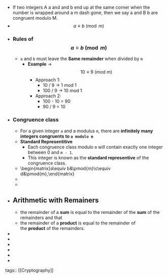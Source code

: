 - If two integers A a and and b end up at the same corner when the number is wrapped around a m dash gone, then we say a and B b are congruent modulo M.
- $$a \equiv b \pmod{m}$$
- ### Rules of $$a \equiv b \pmod{m}$$
	- `a` and `b` must leave the **Same remainder** when divided by `m`
		- **Example** -> $$10 \equiv 9 \: (\text{mod } m)$$
			- Approach 1:
				- 10 / 9 -> 1 mod 1
				- 100 / 9 -> 10 mod 1
			- Approach 2:
				- 100 - 10 = 90
				- 90 / 9 = 10
- ### Congruence class
	- For a given integer `a` and a modulus `m`, there are **infinitely many integers congruents to `a modulo m`**
	- **Standard Representitive**
		- Each congruence class modulo `m` will contain exactly one integer between 0 and `m - 1`.
		- This integer is known as the **standard representive** of the congruence class.
	- \begin{matrix}a\equiv b&\pmod{m}\\c\equiv d&\pmod{m},\end{matrix}
	-
	-
- ## Arithmetic with Remainers
	- the remainder of a **sum** is equal to the remainder of the **sum** of the remainders and that
	- the remainder of a **product** is equal to the remainder of the **product** of the remainders.
-
-
-
-
-
-
tags:: [[Cryptography]]

